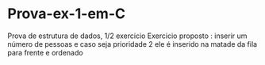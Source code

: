 # Prova-ex-1-em-C
Prova de estrutura de dados, 1/2 exercicio
Exercicio proposto : inserir um número de pessoas e caso seja prioridade 2 ele é inserido na matade da fila para frente e ordenado

